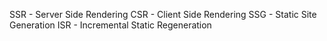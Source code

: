 SSR - Server Side Rendering
CSR - Client Side Rendering
SSG - Static Site Generation
ISR - Incremental Static Regeneration

